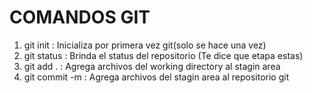 # COMANDOS GIT

1. git init : Inicializa por primera vez git(solo se hace una vez)
2. git status : Brinda el status del repositorio (Te dice que etapa estas)
3. git add . : Agrega archivos del working directory al stagin area
4. git commit -m : Agrega archivos del stagin area al repositorio git